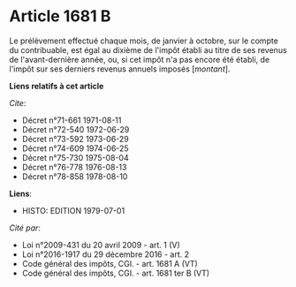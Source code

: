 # Article 1681 B

Le prélèvement effectué chaque mois, de janvier à octobre, sur le compte du contribuable, est égal au dixième de l'impôt
établi au titre de ses revenus de l'avant-dernière année, ou, si cet impôt n'a pas encore été établi, de l'impôt sur ses
derniers revenus annuels imposés [*montant*].

**Liens relatifs à cet article**

_Cite_:

  - Décret n°71-661 1971-08-11
  - Décret n°72-540 1972-06-29
  - Décret n°73-592 1973-06-29
  - Décret n°74-609 1974-06-25
  - Décret n°75-730 1975-08-04
  - Décret n°76-778 1976-08-13
  - Décret n°78-858 1978-08-10

**Liens**:

  - HISTO: EDITION 1979-07-01

_Cité par_:

  - Loi n°2009-431 du 20 avril 2009 - art. 1 (V)
  - Loi n°2016-1917 du 29 décembre 2016 - art. 2
  - Code général des impôts, CGI. - art. 1681 A (VT)
  - Code général des impôts, CGI. - art. 1681 ter B (VT)
